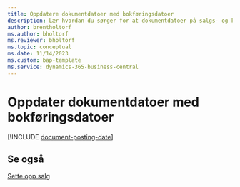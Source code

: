 ```yaml
---
title: Oppdatere dokumentdatoer med bokføringsdatoer
description: Lær hvordan du sørger for at dokumentdatoer på salgs- og kjøpsdokumenter samsvarer med bokføringsdatoene.
author: brentholtorf
ms.author: bholtorf
ms.reviewer: bholtorf
ms.topic: conceptual
ms.date: 11/14/2023
ms.custom: bap-template
ms.service: dynamics-365-business-central
---
```

# Oppdater dokumentdatoer med bokføringsdatoer

[!INCLUDE [document-posting-date](includes/document-posting-date.md)]

## Se også

[Sette opp salg](sales-setup-sales.md)